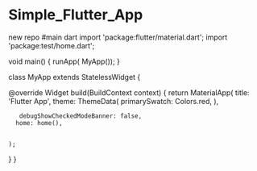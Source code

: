 # Simple_Flutter_App
new repo
#main dart
import 'package:flutter/material.dart';
import 'package:test/home.dart';

void main() {
  runApp( MyApp());
}

class MyApp extends StatelessWidget {
  
  @override
  Widget build(BuildContext context) {
    return MaterialApp(
      title: 'Flutter App',
      theme: ThemeData(
        primarySwatch: Colors.red,
      ),

       debugShowCheckedModeBanner: false,
      home: home(),

      
    );
    
  }
}
